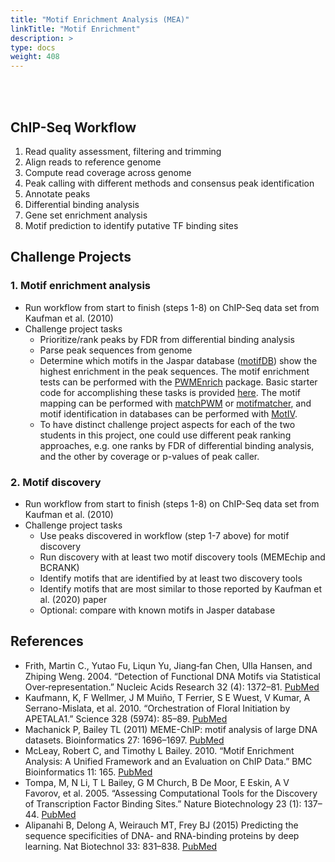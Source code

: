 ```yaml
---
title: "Motif Enrichment Analysis (MEA)"
linkTitle: "Motif Enrichment"
description: >
type: docs
weight: 408
---
```


<br></br>

## ChIP-Seq Workflow  

1. Read quality assessment, filtering and trimming
2. Align reads to reference genome
3. Compute read coverage across genome
4. Peak calling with different methods and consensus peak identification
5. Annotate peaks
6. Differential binding analysis
7. Gene set enrichment analysis
8. Motif prediction to identify putative TF binding sites

## Challenge Projects

### 1. Motif enrichment analysis

+ Run workflow from start to finish (steps 1-8) on ChIP-Seq data set from Kaufman et al. (2010)
+ Challenge project tasks
    + Prioritize/rank peaks by FDR from differential binding analysis
    + Parse peak sequences from genome	
    + Determine which motifs in the Jaspar database ([motifDB](http://bioconductor.org/packages/release/bioc/html/MotifDb.html)) show the highest enrichment in the peak sequences. The motif enrichment tests can be performed with the [PWMEnrich](http://bioconductor.org/packages/release/bioc/html/PWMEnrich.html) package. Basic starter code for accomplishing these tasks is provided [here](https://gist.github.com/tgirke/df6fe20c2e42e71a7ade04941d4a05e9). The motif mapping can be performed with [matchPWM](http://bioconductor.org/packages/3.12/bioc/html/Biostrings.html) or [motifmatcher](http://bioconductor.org/packages/3.12/bioc/html/motifmatchr.html), and motif identification in databases can be performed with [MotIV](https://bioconductor.org/packages/3.12/bioc/html/MotIV.html).
    + To have distinct challenge project aspects for each of the two students in this project, one could use different peak ranking approaches, e.g. one ranks by FDR of differential binding analysis, and the other by coverage or p-values of peak caller.
    
### 2. Motif discovery

+ Run workflow from start to finish (steps 1-8) on ChIP-Seq data set from Kaufman et al. (2010)
+ Challenge project tasks
    + Use peaks discovered in workflow (step 1-7 above) for motif discovery
    + Run discovery with at least two motif discovery tools (MEMEchip and BCRANK)
    + Identify motifs that are identified by at least two discovery tools
    + Identify motifs that are most similar to those reported by Kaufman et al. (2020) paper 
    + Optional: compare with known motifs in Jasper database

    
## References

+ Frith, Martin C., Yutao Fu, Liqun Yu, Jiang‐fan Chen, Ulla Hansen, and Zhiping Weng. 2004. “Detection of Functional DNA Motifs via Statistical Over‐representation.” Nucleic Acids Research 32 (4): 1372–81. [PubMed](https://pubmed.ncbi.nlm.nih.gov/14988425/)
+ Kaufmann, K, F Wellmer, J M Muiño, T Ferrier, S E Wuest, V Kumar, A Serrano-Mislata, et al. 2010. “Orchestration of Floral Initiation by APETALA1.” Science 328 (5974): 85–89. [PubMed](https://pubmed.ncbi.nlm.nih.gov/20360106/)
+ Machanick P, Bailey TL (2011) MEME-ChIP: motif analysis of large DNA datasets. Bioinformatics 27: 1696–1697. [PubMed](https://pubmed.ncbi.nlm.nih.gov/21486936/)
+ McLeay, Robert C, and Timothy L Bailey. 2010. “Motif Enrichment Analysis: A Unified Framework and an Evaluation on ChIP Data.” BMC Bioinformatics 11: 165. [PubMed](https://pubmed.ncbi.nlm.nih.gov/20356413/)
+ Tompa, M, N Li, T L Bailey, G M Church, B De Moor, E Eskin, A V Favorov, et al. 2005. “Assessing Computational Tools for the Discovery of Transcription Factor Binding Sites.” Nature Biotechnology 23 (1): 137–44. [PubMed](https://pubmed.ncbi.nlm.nih.gov/15637633/)
+ Alipanahi B, Delong A, Weirauch MT, Frey BJ (2015) Predicting the sequence specificities of DNA- and RNA-binding proteins by deep learning. Nat Biotechnol 33: 831–838. [PubMed](https://pubmed.ncbi.nlm.nih.gov/26213851/)



